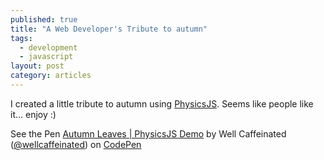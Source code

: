 ```yaml
---
published: true
title: "A Web Developer's Tribute to autumn"
tags: 
  - development
  - javascript
layout: post
category: articles
---
```


I created a little tribute to autumn using [PhysicsJS](http://wellcaffeinated.net/PhysicsJS). Seems like people like it... enjoy :)

<p data-height="485" data-theme-id="963" data-slug-hash="fApHw" data-user="wellcaffeinated" data-default-tab="result" class='codepen'>See the Pen <a href='http://codepen.io/wellcaffeinated/pen/fApHw'>Autumn Leaves | PhysicsJS Demo</a> by Well Caffeinated (<a href='http://codepen.io/wellcaffeinated'>@wellcaffeinated</a>) on <a href='http://codepen.io'>CodePen</a></p>
<script async src="http://codepen.io/assets/embed/ei.js">
</script>
